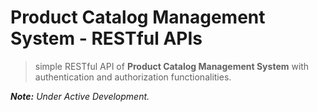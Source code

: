# Product Catalog Management System - RESTful APIs

> simple RESTful API of **Product Catalog Management System** with authentication and authorization functionalities.

_**Note:** Under Active Development._
